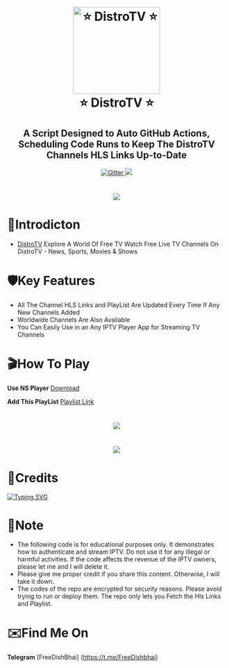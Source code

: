<h1 align="center">
  <br>
  <a href="https://play.google.com/store/apps/details?id=com.distroscale.tv.android"><img src="https://raw.githubusercontent.com/dishlive24/DistroTV-Hls-Fetcher/refs/heads/main/images/distrotvlogo.png" alt="⭐ DistroTV ⭐" width="200"></a>
  <br>
  ⭐ DistroTV ⭐
  <br>
</h1>

<h2 align="center">A Script Designed to Auto GitHub Actions, Scheduling Code Runs to Keep The DistroTV Channels HLS Links Up-to-Date</h2>

<p align="center">
  <a href="https://www.python.org/">
    <img src="https://img.shields.io/badge/Made_With-Python_3.12%2B-blue"
         alt="Gitter">
<a href="https://gitter.im/amitmerchant1990/electron-markdownify"><img src="https://img.shields.io/badge/Made%20in-Bangladesh_🇧🇩-green?colorA=%23ff0000&colorB=%23017e40&style=flat-square"></a>
 

<h1 align="center">
 <a href=""><img src="https://raw.githubusercontent.com/dishlive24/DistroTV-Hls-Fetcher/refs/heads/main/images/distrolandscape.png"></a>
</h1>



# 📕Introdicton 
* [DistroTV](https://play.google.com/store/apps/details?id=com.distroscale.tv.android) Explore A World Of Free TV Watch Free Live TV Channels On DistroTV - News, Sports, Movies & Shows 


# 🛡️Key Features

* All The Channel HLS Links and PlayList Are Updated Every Time If Any New Channels Added 
* Worldwide Channels Are Also Available 
* You Can Easily Use in an Any IPTV Player App for Streaming TV Channels 

# 🎬How To Play
**Use NS Player**
[Download](https://play.google.com/store/apps/details?id=com.genuine.leone)

**Add This PlayList** 
[Playlist Link](https://raw.githubusercontent.com/dishlive24/DistroTV-Hls-Fetcher/refs/heads/main/channels.m3u)

<h1 align="center">
 <a href=""><img src="https://raw.githubusercontent.com/dishlive24/DistroTV-Hls-Fetcher/refs/heads/main/images/ns.png"></a>
</h1>

<h1 align="center">
 <a href=""><img src="https://raw.githubusercontent.com/dishlive24/DistroTV-Hls-Fetcher/refs/heads/main/images/nsplayer.png"></a>
</h1>

# 🚬Credits
[![Typing SVG](https://readme-typing-svg.demolab.com?font=Fira+Code&pause=100&color=FF2C10&background=31FF9400&width=400&lines=Made+By+Free+Dish+Bhai)](https://git.io/typing-svg)


# 💌Note
* The following code is for educational purposes only. It demonstrates how to authenticate and stream IPTV. Do not use it for any illegal or harmful activities. If the code affects the revenue of the IPTV owners, please let me  and I will delete it.
* Please give me proper credit if you share this content. Otherwise, I will take it down.
* The codes of the repo are encrypted for security reasons. Please avoid trying to run or deploy them. The repo only lets you Fetch the Hls Links and Playlist.
  
# ✉️Find Me On 
**Telegram** [FreeDishBhai] (https://t.me/FreeDishbhai)

